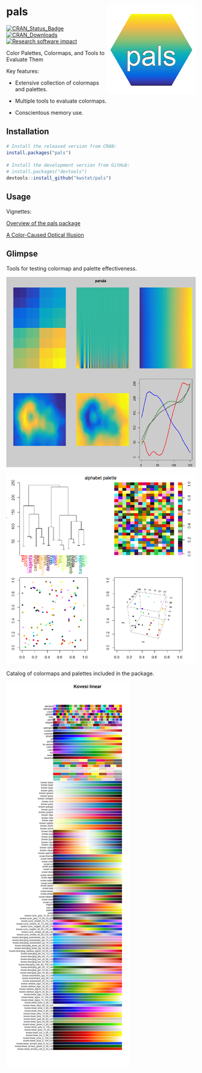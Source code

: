 # pals <img src="figure/pals_logo.png" align="right" />

[![CRAN_Status_Badge](http://www.r-pkg.org/badges/version/pals)](https://cran.r-project.org/package=pals)
[![CRAN_Downloads](https://cranlogs.r-pkg.org/badges/pals)](https://cranlogs.r-pkg.org/badges/pals)
[![Research software impact](http://depsy.org/api/package/cran/pals/badge.svg)](http://depsy.org/package/r/pals)

Color Palettes, Colormaps, and Tools to Evaluate Them

Key features:

* Extensive collection of colormaps and palettes.

* Multiple tools to evaluate colormaps.

* Conscientous memory use.

## Installation

```R
# Install the released version from CRAN:
install.packages("pals")

# Install the development version from GitHub:
# install.packages("devtools")
devtools::install_github("kwstat/pals")
```

## Usage

Vignettes:

[Overview of the pals package](https://rawgit.com/kwstat/pals/master/vignettes/pals_examples.html)

[A Color-Caused Optical Illusion](https://rawgit.com/kwstat/pals/master/vignettes/illusion.html)

## Glimpse

Tools for testing colormap and palette effectiveness.

![parula](figure/test_colormap.png)

![parula](figure/test_palette.png)

Catalog of colormaps and palettes included in the package.

![pals_catalog](figure/pals_catalog.png)
